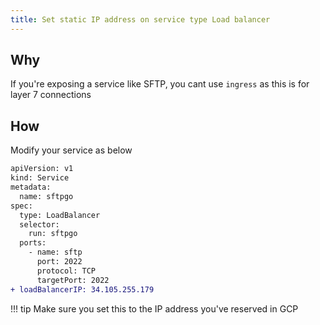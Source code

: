 ```yaml
---
title: Set static IP address on service type Load balancer
---
```


## Why

If you're exposing a service like SFTP, you cant use `ingress` as this is for layer 7 connections

## How

Modify your service as below

```diff
apiVersion: v1
kind: Service
metadata:
  name: sftpgo
spec:
  type: LoadBalancer
  selector:
    run: sftpgo
  ports:
    - name: sftp
      port: 2022
      protocol: TCP
      targetPort: 2022
+ loadBalancerIP: 34.105.255.179
```

!!! tip
    Make sure you set this to the IP address you've reserved in GCP
